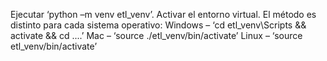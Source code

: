 Ejecutar ‘python –m venv etl_venv’.
Activar el entorno virtual. El método es distinto para cada sistema operativo:
Windows – ‘cd etl_venv\Scripts && activate && cd ..\..’
Mac – ‘source ./etl_venv/bin/activate’
Linux – ‘source etl_venv/bin/activate’
